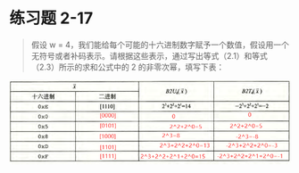 # 练习题 2-17

> 假设 w = 4，我们能给每个可能的十六进制数字赋予一个数值，假设用一个无符号或者补码表示。请根据这些表示，通过写出等式（2.1）和等式（2.3）所示的求和公式中的 2 的非零次幂，填写下表：

![表](images/17.png)